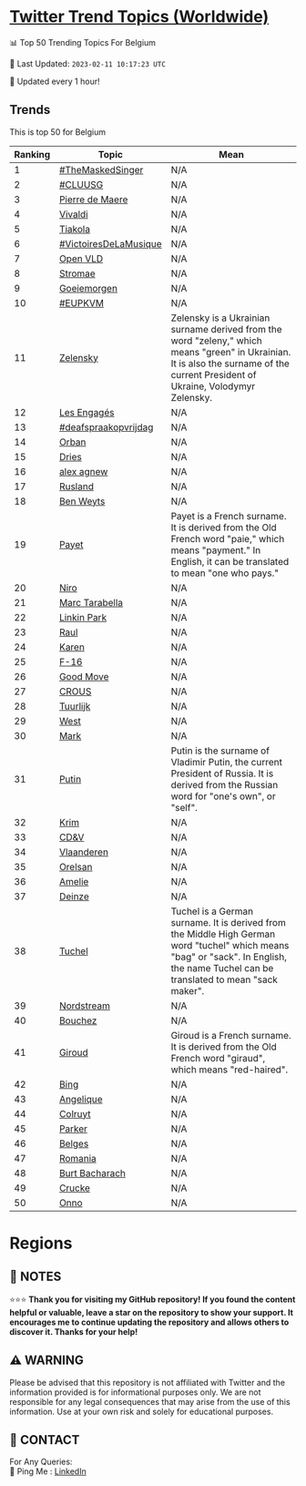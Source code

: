 [Twitter Trend Topics (Worldwide)](https://github.com/ErcinDedeoglu/Twitter-Trend-Topics)
==========


📊 Top 50 Trending Topics For Belgium

📆 Last Updated: `2023-02-11 10:17:23 UTC`

🔧 Updated every 1 hour!


## Trends

This is top 50 for Belgium

| Ranking | Topic | Mean |
| ------- | ------------ | ------------ |
| 1 | [#TheMaskedSinger](http://twitter.com/search?q=%23TheMaskedSinger) | N/A |
| 2 | [#CLUUSG](http://twitter.com/search?q=%23CLUUSG) | N/A |
| 3 | [Pierre de Maere](http://twitter.com/search?q=Pierre+de+Maere) | N/A |
| 4 | [Vivaldi](http://twitter.com/search?q=Vivaldi) | N/A |
| 5 | [Tiakola](http://twitter.com/search?q=Tiakola) | N/A |
| 6 | [#VictoiresDeLaMusique](http://twitter.com/search?q=%23VictoiresDeLaMusique) | N/A |
| 7 | [Open VLD](http://twitter.com/search?q=Open+VLD) | N/A |
| 8 | [Stromae](http://twitter.com/search?q=Stromae) | N/A |
| 9 | [Goeiemorgen](http://twitter.com/search?q=Goeiemorgen) | N/A |
| 10 | [#EUPKVM](http://twitter.com/search?q=%23EUPKVM) | N/A |
| 11 | [Zelensky](http://twitter.com/search?q=Zelensky) | Zelensky is a Ukrainian surname derived from the word "zeleny," which means "green" in Ukrainian. It is also the surname of the current President of Ukraine, Volodymyr Zelensky. |
| 12 | [Les Engagés](http://twitter.com/search?q=Les+Engag%c3%a9s) | N/A |
| 13 | [#deafspraakopvrijdag](http://twitter.com/search?q=%23deafspraakopvrijdag) | N/A |
| 14 | [Orban](http://twitter.com/search?q=Orban) | N/A |
| 15 | [Dries](http://twitter.com/search?q=Dries) | N/A |
| 16 | [alex agnew](http://twitter.com/search?q=alex+agnew) | N/A |
| 17 | [Rusland](http://twitter.com/search?q=Rusland) | N/A |
| 18 | [Ben Weyts](http://twitter.com/search?q=Ben+Weyts) | N/A |
| 19 | [Payet](http://twitter.com/search?q=Payet) | Payet is a French surname. It is derived from the Old French word "paie," which means "payment." In English, it can be translated to mean "one who pays." |
| 20 | [Niro](http://twitter.com/search?q=Niro) | N/A |
| 21 | [Marc Tarabella](http://twitter.com/search?q=Marc+Tarabella) | N/A |
| 22 | [Linkin Park](http://twitter.com/search?q=Linkin+Park) | N/A |
| 23 | [Raul](http://twitter.com/search?q=Raul) | N/A |
| 24 | [Karen](http://twitter.com/search?q=Karen) | N/A |
| 25 | [F-16](http://twitter.com/search?q=F-16) | N/A |
| 26 | [Good Move](http://twitter.com/search?q=Good+Move) | N/A |
| 27 | [CROUS](http://twitter.com/search?q=CROUS) | N/A |
| 28 | [Tuurlijk](http://twitter.com/search?q=Tuurlijk) | N/A |
| 29 | [West](http://twitter.com/search?q=West) | N/A |
| 30 | [Mark](http://twitter.com/search?q=Mark) | N/A |
| 31 | [Putin](http://twitter.com/search?q=Putin) | Putin is the surname of Vladimir Putin, the current President of Russia. It is derived from the Russian word for "one's own", or "self". |
| 32 | [Krim](http://twitter.com/search?q=Krim) | N/A |
| 33 | [CD&V](http://twitter.com/search?q=CD%26V) | N/A |
| 34 | [Vlaanderen](http://twitter.com/search?q=Vlaanderen) | N/A |
| 35 | [Orelsan](http://twitter.com/search?q=Orelsan) | N/A |
| 36 | [Amelie](http://twitter.com/search?q=Amelie) | N/A |
| 37 | [Deinze](http://twitter.com/search?q=Deinze) | N/A |
| 38 | [Tuchel](http://twitter.com/search?q=Tuchel) | Tuchel is a German surname. It is derived from the Middle High German word "tuchel" which means "bag" or "sack". In English, the name Tuchel can be translated to mean "sack maker". |
| 39 | [Nordstream](http://twitter.com/search?q=Nordstream) | N/A |
| 40 | [Bouchez](http://twitter.com/search?q=Bouchez) | N/A |
| 41 | [Giroud](http://twitter.com/search?q=Giroud) | Giroud is a French surname. It is derived from the Old French word "giraud", which means "red-haired". |
| 42 | [Bing](http://twitter.com/search?q=Bing) | N/A |
| 43 | [Angelique](http://twitter.com/search?q=Angelique) | N/A |
| 44 | [Colruyt](http://twitter.com/search?q=Colruyt) | N/A |
| 45 | [Parker](http://twitter.com/search?q=Parker) | N/A |
| 46 | [Belges](http://twitter.com/search?q=Belges) | N/A |
| 47 | [Romania](http://twitter.com/search?q=Romania) | N/A |
| 48 | [Burt Bacharach](http://twitter.com/search?q=Burt+Bacharach) | N/A |
| 49 | [Crucke](http://twitter.com/search?q=Crucke) | N/A |
| 50 | [Onno](http://twitter.com/search?q=Onno) | N/A |



# Regions




## 📝 NOTES

⭐⭐⭐ **Thank you for visiting my GitHub repository! If you found the content helpful or valuable, leave a star on the repository to show your support. It encourages me to continue updating the repository and allows others to discover it. Thanks for your help!**


## ⚠️ WARNING

Please be advised that this repository is not affiliated with Twitter and the information provided is for informational purposes only. We are not responsible for any legal consequences that may arise from the use of this information. Use at your own risk and solely for educational purposes.


## 📨 CONTACT

 For Any Queries:  
            🏓 Ping Me : [LinkedIn](https://www.linkedin.com/in/ercindedeoglu/)
